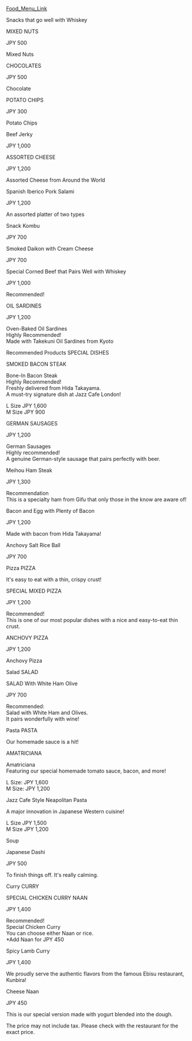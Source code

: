 [Food_Menu_Link](https://tabelog.com/en/tokyo/A1307/A130701/13013643/dtlmenu/)

Snacks that go well with Whiskey

MIXED NUTS

JPY 500

Mixed Nuts

CHOCOLATES

JPY 500

Chocolate

POTATO CHIPS

JPY 300

Potato Chips

Beef Jerky

JPY 1,000

ASSORTED CHEESE

JPY 1,200

Assorted Cheese from Around the World

Spanish Iberico Pork Salami

JPY 1,200

An assorted platter of two types

Snack Kombu

JPY 700

Smoked Daikon with Cream Cheese

JPY 700

Special Corned Beef that Pairs Well with Whiskey

JPY 1,000

Recommended!

OIL SARDINES

JPY 1,200

Oven-Baked Oil Sardines  
Highly Recommended!  
Made with Takekuni Oil Sardines from Kyoto

Recommended Products SPECIAL DISHES

SMOKED BACON STEAK

Bone-In Bacon Steak  
Highly Recommended!  
Freshly delivered from Hida Takayama.  
A must-try signature dish at Jazz Cafe London!  
  
L Size JPY 1,600  
M Size JPY 900

GERMAN SAUSAGES

JPY 1,200

German Sausages  
Highly recommended!  
A genuine German-style sausage that pairs perfectly with beer.

Meihou Ham Steak

JPY 1,300

Recommendation  
This is a specialty ham from Gifu that only those in the know are aware of!

Bacon and Egg with Plenty of Bacon

JPY 1,200

Made with bacon from Hida Takayama!

Anchovy Salt Rice Ball

JPY 700

Pizza PIZZA

It's easy to eat with a thin, crispy crust!

SPECIAL MIXED PIZZA

JPY 1,200

Recommended!  
This is one of our most popular dishes with a nice and easy-to-eat thin crust.

ANCHOVY PIZZA

JPY 1,200

Anchovy Pizza

Salad SALAD

SALAD With White Ham Olive

JPY 700

Recommended:  
Salad with White Ham and Olives.  
It pairs wonderfully with wine!

Pasta PASTA

Our homemade sauce is a hit!

AMATRICIANA

Amatriciana  
Featuring our special homemade tomato sauce, bacon, and more!  
  
L Size: JPY 1,600  
M Size: JPY 1,200

Jazz Cafe Style Neapolitan Pasta

A major innovation in Japanese Western cuisine!  
  
L Size JPY 1,500  
M Size JPY 1,200

Soup

Japanese Dashi

JPY 500

To finish things off. It's really calming.

Curry CURRY

SPECIAL CHICKEN CURRY NAAN

JPY 1,400

Recommended!  
Special Chicken Curry  
You can choose either Naan or rice.  
\*Add Naan for JPY 450

Spicy Lamb Curry

JPY 1,400

We proudly serve the authentic flavors from the famous Ebisu restaurant, Kunbira!

Cheese Naan

JPY 450

This is our special version made with yogurt blended into the dough.

The price may not include tax. Please check with the restaurant for the exact price.